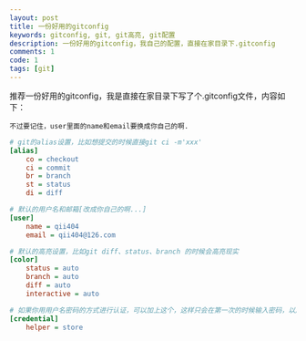 ```yaml
---
layout: post
title: 一份好用的gitconfig
keywords: gitconfig, git, git高亮, git配置
description: 一份好用的gitconfig，我自己的配置，直接在家目录下.gitconfig
comments: 1
code: 1
tags: [git]
---
```


推荐一份好用的gitconfig，我是直接在家目录下写了个.gitconfig文件，内容如下：

`不过要记住，user里面的name和email要换成你自己的啊.`

```ini
# git的alias设置，比如想提交的时候直接git ci -m'xxx'
[alias]
    co = checkout
    ci = commit
    br = branch
    st = status
    di = diff

# 默认的用户名和邮箱[改成你自己的啊...]
[user]
    name = qii404
    email = qii404@126.com

# 默认的高亮设置，比如git diff、status、branch 的时候会高亮现实
[color]
    status = auto
    branch = auto
    diff = auto
    interactive = auto

# 如果你用用户名密码的方式进行认证，可以加上这个，这样只会在第一次的时候输入密码，以后就会记住了
[credential]
    helper = store

```


